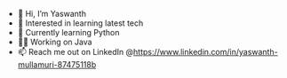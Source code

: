 - 👋 Hi, I’m Yaswanth
- 👀 Interested in learning latest tech
- 🌱 Currently learning Python
- 👨‍💻 Working on Java
- 📫 Reach me out on LinkedIn @https://www.linkedin.com/in/yaswanth-mullamuri-87475118b

<!---
YaswanthMullamuri/YaswanthMullamuri is a ✨ special ✨ repository because its `README.md` (this file) appears on your GitHub profile.
You can click the Preview link to take a look at your changes.
--->
